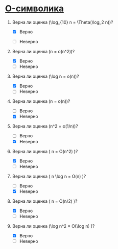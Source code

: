 # [O-символика](https://ulearn.me/Course/BasicProgramming/O_simvolika_3da272ce-cb50-47ed-a85e-6f513ad2cb07)

1. Верна ли оценка \(\log_{10} n = \Theta(\log_2 n)\)?  

    - [x] Верно
    - [ ] Неверно


2. Верна ли оценка \(n = o(n^2)\)?

    - [x] Верно
    - [ ] Неверно

3. Верна ли оценка \(\log n = o(n)\)?

    - [x] Верно
    - [ ] Неверно

4. Верна ли оценка \(n = o(n)\)?

    - [ ] Верно
    - [x] Неверно

5. Верна ли оценка \(n^2 = o(1/n)\)?

    - [ ] Верно
    - [x] Неверно

6. Верна ли оценка \( n = O(n^2) \)?

    - [x] Верно
    - [ ] Неверно

7. Верна ли оценка \( n \log n = O(n) \)?

    - [ ] Верно
    - [x] Неверно

8. Верна ли оценка \( n = O(n/2) \)?

    - [x] Верно
    - [ ] Неверно

9. Верна ли оценка \(\log n^2 = O(\log n) \)?

    - [x] Верно
    - [ ] Неверно